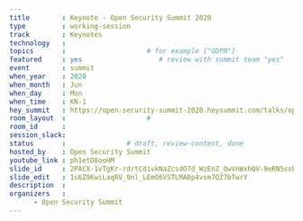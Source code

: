 ```yaml
---
title        : Keynote - Open Security Summit 2020
type         : working-session
track        : Keynotes
technology   :
topics       :                    # for example ["GDPR"]
featured     : yes                   # review with summit team "yes"
event        : summit
when_year    : 2020
when_month   : Jun
when_day     : Mon
when_time    : KN-1
hey_summit   : https://open-security-summit-2020.heysummit.com/talks/opening-keynote/
room_layout  :                    #
room_id      :
session_slack:
status       :               # draft, review-content, done
hosted_by    : Open Security Summit
youtube_link : ph1etD8ooHM
slide_id     : 2PACX-1vTgKr-rdrtCdivkNaZcsdO7d_WzEnZ_QwVnWxhQV-9eRN5sskeFWqvHQGuabiW6gIe76cOs0FfK3zwL
slide_edit   : 1s6Z9KwiLaqRV_9nl_LEmO6VSTLMADp4vsm7QZ7bTwrY
description  :
organizers   :
      - Open Security Summit
---
```

